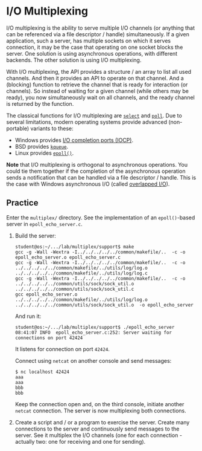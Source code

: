# I/O Multiplexing

I/O multiplexing is the ability to serve multiple I/O channels (or anything that can be referenced via a file descriptor / handle) simultaneously.
If a given application, such a server, has multiple sockets on which it serves connection, it may be the case that operating on one socket blocks the server.
One solution is using asynchronous operations, with different backends.
The other solution is using I/O multiplexing.

With I/O multiplexing, the API provides a structure / an array to list all used channels.
And then it provides an API to operate on that channel.
And a (blocking) function to retrieve the channel that is ready for interaction (or channels).
So instead of waiting for a given channel (while others may be ready), you now simultaneously wait on all channels, and the ready channel is returned by the function.

The classical functions for I/O multiplexing are [`select`](https://man7.org/linux/man-pages/man2/select.2.html) and [`poll`](https://man7.org/linux/man-pages/man2/poll.2.html).
Due to several limitations, modern operating systems provide advanced (non-portable) variants to these:

* Windows provides [I/O completion ports (IOCP)](https://learn.microsoft.com/en-us/windows/win32/fileio/i-o-completion-ports).
* BSD provides [`kqueue`](https://www.freebsd.org/cgi/man.cgi?kqueue).
* Linux provides [`epoll()`](https://man7.org/linux/man-pages/man7/epoll.7.html).

**Note** that I/O multiplexing is orthogonal to asynchronous operations.
You could tie them together if the completion of the asynchronous operation sends a notification that can be handled via a file descriptor / handle.
This is the case with Windows asynchronous I/O (called [overlapped I/O](https://learn.microsoft.com/en-us/windows/win32/fileio/synchronous-and-asynchronous-i-o)).

## Practice

Enter the `multiplex/` directory.
See the implementation of an `epoll()`-based server in `epoll_echo_server.c`.

1. Build the server:

   ```console
   student@os:~/.../lab/multiplex/support$ make
   gcc -g -Wall -Wextra -I../../../../../common/makefile/..  -c -o epoll_echo_server.o epoll_echo_server.c
   gcc -g -Wall -Wextra -I../../../../../common/makefile/..  -c -o ../../../../../common/makefile/../utils/log/log.o ../../../../../common/makefile/../utils/log/log.c
   gcc -g -Wall -Wextra -I../../../../../common/makefile/..  -c -o ../../../../../common/utils/sock/sock_util.o ../../../../../common/utils/sock/sock_util.c
   gcc epoll_echo_server.o ../../../../../common/makefile/../utils/log/log.o ../../../../../common/utils/sock/sock_util.o  -o epoll_echo_server
   ```

   And run it:

   ```console
   student@os:~/.../lab/multiplex/support$ ./epoll_echo_server
   08:41:07 INFO  epoll_echo_server.c:252: Server waiting for connections on port 42424
   ```

   It listens for connection on port `42424`.

   Connect using `netcat` on another console and send messages:

   ```console
   $ nc localhost 42424
   aaa
   aaa
   bbb
   bbb
   ```

   Keep the connection open and, on the third console, initiate another `netcat` connection.
   The server is now multiplexing both connections.

1. Create a script and / or a program to exercise the server.
   Create many connections to the server and continuously send messages to the server.
   See it multiplex the I/O channels (one for each connection - actually two: one for receiving and one for sending).
